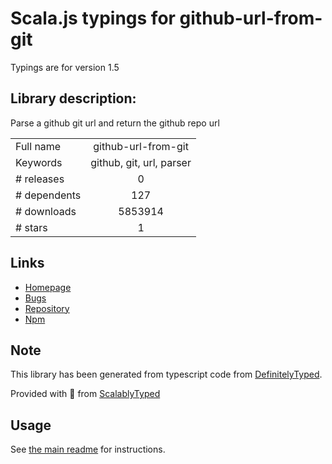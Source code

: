 
# Scala.js typings for github-url-from-git

Typings are for version 1.5

## Library description:
Parse a github git url and return the github repo url

|                    |                 |
| ------------------ | :-------------: |
| Full name          | github-url-from-git |
| Keywords           | github, git, url, parser |
| # releases         | 0 |
| # dependents       | 127 |
| # downloads        | 5853914 |
| # stars            | 1 |

## Links
- [Homepage](https://github.com/visionmedia/node-github-url-from-git#readme)
- [Bugs](https://github.com/visionmedia/node-github-url-from-git/issues)
- [Repository](https://github.com/visionmedia/node-github-url-from-git)
- [Npm](https://www.npmjs.com/package/github-url-from-git)
    


## Note
This library has been generated from typescript code from [DefinitelyTyped](https://definitelytyped.org).

Provided with :purple_heart: from [ScalablyTyped](https://github.com/oyvindberg/ScalablyTyped)

## Usage
See [the main readme](../../readme.md) for instructions.


